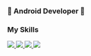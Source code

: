 ### 🌱 Android Developer 🌱

### My Skills
<span>
  <a href="https://www.instagram.com/6unoyunr/">
    <img src="https://img.shields.io/badge/Android-3DDC84?style=flat-square&logo=Android&logoColor=white"/>  
    <img src="https://img.shields.io/badge/Kotlin-7F52FF?style=flat-square&logo=Kotlin&logoColor=white"/> 
    <img src="https://img.shields.io/badge/Notion-000000?style=flat-square&logo=Notion&logoColor=white"/> 
    <img src="https://img.shields.io/badge/java-ED8B00?style=flat-square&logo=openjdk&logoColor=white"/> 
  </a>
</span>



<!--
**Rure00/Rure00** is a ✨ _special_ ✨ repository because its `README.md` (this file) appears on your GitHub profile.

Here are some ideas to get you started:

- 🔭 I’m currently working on ...
- 🌱 I’m currently learning ...
- 👯 I’m looking to collaborate on ...
- 🤔 I’m looking for help with ...
- 💬 Ask me about ...
- 📫 How to reach me: ...
- 😄 Pronouns: ...
- ⚡ Fun fact: ...
-->
